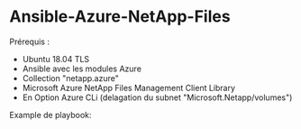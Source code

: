 # Ansible-Azure-NetApp-Files

Prérequis :<cd/>
- Ubuntu 18.04 TLS
- Ansible avec les modules Azure
- Collection "netapp.azure"
- Microsoft Azure NetApp Files Management Client Library
- En Option Azure CLi (delagation du subnet "Microsoft.Netapp/volumes")

Example de playbook:
